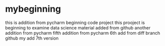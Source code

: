# mybeginning
this is addition from pycharm
beginning code project
this prooject is beginning to examine data science material
added from github
another addition from pycharm
fifth addition from pycharm
6th add from diff branch github
my add 7th version
